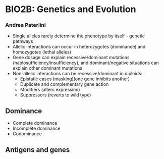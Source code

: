 # BIO2B: Genetics and Evolution
### Andrea Paterlini

* Single alleles rarely determine the phenotype by itself - genetic pathways
* Allelic interactions can occur in heterozygotes (dominance) and homozygotes (lethal alleles)
* Gene dosage can explain recessive/dominant mutations (haplosufficiency/insufficiency), and dominant/negative situations can explain other dominant mutations
* Non-allelic interactions can be recessive/dominant in diploids:
    * Epistatic cases (masking)(one gene inhibits another)
    * Duplicate and complementary gene action
    * Modifiers (alters expression)
    * Suppressors (reverts to wild type)

## Dominance
* Complete dominance
* Incomplete dominance
* Codominance

## Antigens and genes


